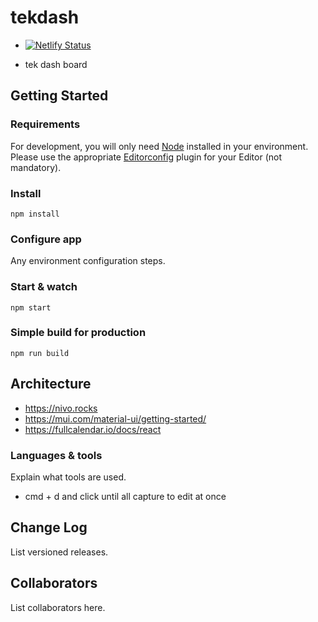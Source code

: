 # tekdash

- [![Netlify Status](https://api.netlify.com/api/v1/badges/7af0826f-8186-4780-9995-6f36621bce63/deploy-status)](https://app.netlify.com/sites/prismatic-dolphin-e350e5/deploys)

- tek dash board

## Getting Started

### Requirements

For development, you will only need [Node](http://nodejs.org/) installed in your environment.
Please use the appropriate [Editorconfig](http://editorconfig.org/) plugin for your Editor (not mandatory).

### Install

    npm install

### Configure app

Any environment configuration steps.

### Start & watch

    npm start

### Simple build for production

    npm run build

## Architecture

- <https://nivo.rocks>
- <https://mui.com/material-ui/getting-started/>
- <https://fullcalendar.io/docs/react>

### Languages & tools

Explain what tools are used.

- cmd + d and click until all capture to edit at once

## Change Log

List versioned releases.

## Collaborators

List collaborators here.
